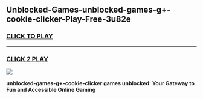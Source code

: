 
## Unblocked-Games-unblocked-games-g+-cookie-clicker-Play-Free-3u82e
<h3>
<a href="https://premium76.site?title=unblocked-games-g+-cookie-clicker&ref=23A">CLICK TO PLAY</a></h3>
<hr>

<h3>
<a href="https://premium76.site?title=unblocked-games-g+-cookie-clicker&ref=23A">CLICK 2 PLAY</a>
  
</h3>

<a href="https://premium76.site?title=unblocked-games-g+-cookie-clicker&ref=23A"><img src="https://clearcache.store/games.png"></a>


**unblocked-games-g+-cookie-clicker games unblocked: Your Gateway to Fun and Accessible Online Gaming**
